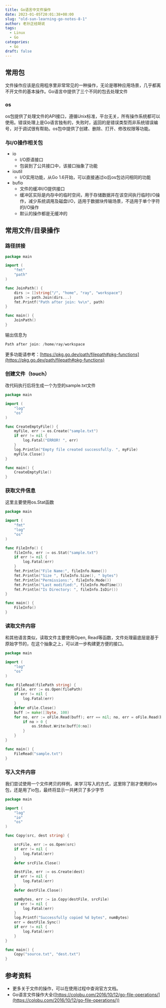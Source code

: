 ```yaml
---
title: Go语言中文件操作
date: 2023-01-05T20:01:38+08:00
slug: "old-sun-learning-go-notes-8-1"
author: 老孙正经胡说
tags:
  - Linux
  - Go
categories:
  - Go
draft: false
---
```


## 常用包

文件操作应该是应用程序里非常常见的一种操作，无论是哪种应用场景，几乎都离不开文件的基本操作。Go语言中提供了三个不同的包去处理文件

### os

os包提供了处理文件的API接口，遵循Unix标准，平台无关，所有操作系统都可以使用。错误处理上是Go语言独有的，失败时，返回的是错误类型而非系统错误编号，对于调试很有帮助。os包中提供了创建、删除、打开、修改权限等功能。

### 与I/O操作相关包

- io
   - I/O原语接口
   - 包装到了公共接口中，该接口抽象了功能
- ioutil
   - I/O实用功能，从Go 1.6开始，可以直接通过io后os包访问相同的功能
- bufio
   - 文件的缓冲I/O提供接口
   - 缓冲区实际是内存中的临时空间，用于存储数据并在该空间执行临时I/O操作，减少系统调用及磁盘I/O，适用于数据块传输场景，不适用于单个字符的I/O操作
   - 默认的操作都是无缓冲的

## 常用文件/目录操作

### 路径拼接

```go
package main

import (
    "fmt"
    "path"
)

func JoinPath() {
    dirs := []string{"/", "home", "ray", "workspace"}
    path := path.Join(dirs...)
    fmt.Printf("Path after join: %v\n", path)
}

func main() {
    JoinPath()
}
```

输出信息为

```go
Path after join: /home/ray/workspace
```

更多功能请参考：[https://pkg.go.dev/path/filepath#pkg-functions](https://pkg.go.dev/path/filepath#pkg-functions)

### 创建文件（touch）

改代码执行后将生成一个为空的sample.txt文件

```go
package main

import (
    "log"
    "os"
)

func CreateEmptyFile() {
	myFile, err := os.Create("sample.txt")
	if err != nil {
		log.Fatal("ERROR! ", err)
	}
	log.Println("Empty file created successfully. ", myFile)
	myFile.Close()
}

func main() {
    CreateEmptyFile()
}
```

### 获取文件信息

这里主要使用os.Stat函数

```go
package main

import (
    "fmt"
    "log"
    "os"
)

func FileInfo() {
	fileInfo, err := os.Stat("sample.txt")
	if err != nil {
		log.Fatal(err)
	}
	fmt.Println("File Name:", fileInfo.Name())
	fmt.Println("Size ", fileInfo.Size(), " bytes")
	fmt.Println("Permissions:", fileInfo.Mode())
	fmt.Println("Last modified:", fileInfo.ModTime())
	fmt.Println("Is Directory: ", fileInfo.IsDir())
}

func main() {
    FileInfo()
}
```

### 读取文件内容

和其他语言类似，读取文件主要使用Open, Read等函数，文件处理最底层是基于原始字节的，在这个抽象之上，可以进一步构建更方便的接口。

```go
package main

import (
    "log"
    "os"
)

func FileRead(filePath string) {
	oFile, err := os.Open(filePath)
	if err != nil {
		log.Fatal(err)
	}
	defer oFile.Close()
	buff := make([]byte, 100)
	for no, err := oFile.Read(buff); err == nil; no, err = oFile.Read(buff) {
		if no > 0 {
			os.Stdout.Write(buff[0:no])
		}
	}
}

func main() {
    FileRead("sample.txt")
}
```

### 写入文件内容

我们尝试使用一个文件拷贝的样例，来学习写入的方式，这里除了刚才使用的os包，还是用了io包，最终将显示一共拷贝了多少字节

```go
package main

import (
    "log"
    "io"
    "os"
)

func Copy(src, dest string) {

	srcFile, err := os.Open(src)
	if err != nil {
		log.Fatal(err)
	}
	defer srcFile.Close()

	destFile, err := os.Create(dest)
	if err != nil {
		log.Fatal(err)
	}
	defer destFile.Close()

	numBytes, err := io.Copy(destFile, srcFile)
	if err != nil {
		log.Fatal(err)
	}
	log.Printf("Successfully copied %d bytes", numBytes)
	err = destFile.Sync()
	if err != nil {
		log.Fatal(err)
	}
}

func main() {
    Copy("source.txt", "dest.txt")
}
```

## 参考资料

- 更多关于文件的操作，可以在使用过程中查询官方文档。
- Go语言文件操作大全([https://colobu.com/2016/10/12/go-file-operations/](https://colobu.com/2016/10/12/go-file-operations/))
